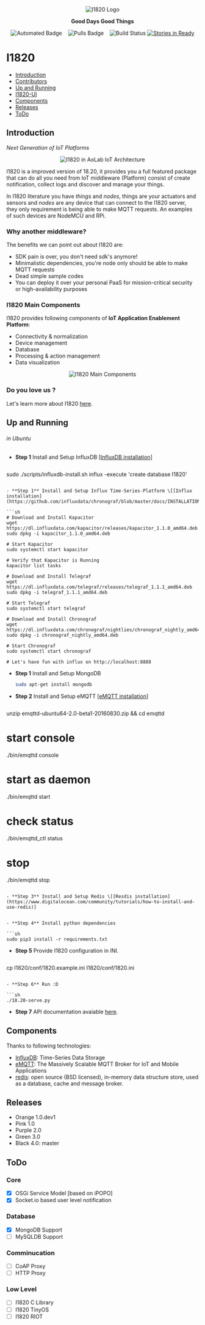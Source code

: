 <p align="center">
    <img alt="I1820 Logo" src="http://aolab.github.io/I1820/logo/logo-md.png">
</p>

<p align="center"><strong>Good Days Good Things</strong></p>

<p align="center">
    <img alt="Automated Badge" src="https://img.shields.io/docker/automated/aolab/i1820.svg">
    <img alt="Pulls Badge" src="https://img.shields.io/docker/pulls/aolab/i1820.svg">
    <img alt="Build Status" src="https://travis-ci.org/AoLab/I1820.svg?branch=master">
    <a href="https://waffle.io/AoLab/I1820"><img alt="Stories in Ready" src="https://badge.waffle.io/AoLab/I1820.png?label=in%20progress&title=In%20Progress"></a>
</p>

# I1820
- [Introduction](#introduction)
- [Contributors](#contributers)
- [Up and Running]('#up-and-running')
- [I1820-UI](https://github.com/AoLab/I1820/blob/master/I1820-UI/README.md)
- [Components](#components)
- [Releases](#releases)
- [ToDo](#todo)


## Introduction
*Next Generation of IoT Platforms*

<p align="center"><img alt="I1820 in AoLab IoT Architecture" src="http://aolab.github.io/documentation/architecture/I1820.jpg"></p>

I1820 is a improved version of 18.20, it provides you a full featured package
that can do all you need from IoT middleware (Platform) consist of create notification,
collect logs and discover and manage your things.

In I1820 literature you have *things* and *nodes*, things are your actuators and
sensors and *nodes* are any device that can connect to the I1820 server,
they only requirement is being able to make MQTT requests. An examples of such
devices are NodeMCU and RPi.

### Why another middleware?

The benefits we can point out about I1820 are:

* SDK pain is over, you don't need sdk's anymore!
* Minimalistic dependencies, you're node only should be able to make MQTT
requests
* Dead simple sample codes
* You can deploy it over your personal PaaS for mission-critical security or high-availability purposes

### I1820 Main Components

I1820 provides following components of **IoT Application Enablement Platform**:

* Connectivity & normalization
* Device management
* Database
* Processing & action management
* Data visualization

<p align="center"><img alt="I1820 Main Components" src="http://aolab.github.io/I1820/documentation/I1820-Components.jpg"></p>

### Do you love us ?

Let's learn more about I1820 [here](http://aolab.github.io/I1820/presentation/).

## Up and Running
###### in Ubuntu

- **Step 1** Install and Setup InfluxDB \[[InfluxDB installation](https://docs.influxdata.com/influxdb/v1.0/introduction/installation)]

   ```sh
sudo ./scripts/influxdb-install.sh
influx -execute 'create database I1820'
   ```

- **Step 1** Install and Setup Influx Time-Series-Platform \[[Influx installation](https://github.com/influxdata/chronograf/blob/master/docs/INSTALLATION.md)]

   ```sh
# Download and Install Kapacitor
wget https://dl.influxdata.com/kapacitor/releases/kapacitor_1.1.0_amd64.deb
sudo dpkg -i kapacitor_1.1.0_amd64.deb

# Start Kapacitor
sudo systemctl start kapacitor

# Verify that Kapacitor is Running
kapacitor list tasks

# Download and Install Telegraf
wget https://dl.influxdata.com/telegraf/releases/telegraf_1.1.1_amd64.deb
sudo dpkg -i telegraf_1.1.1_amd64.deb

# Start Telegraf
sudo systemctl start telegraf

# Download and Install Chronograf
wget https://dl.influxdata.com/chronograf/nightlies/chronograf_nightly_amd64.deb
sudo dpkg -i chronograf_nightly_amd64.deb

# Start Chronograf
sudo systemctl start chronograf

# Let's have fun with influx on http://localhost:8888
   ```

- **Step 1** Install and Setup MongoDB

   ```sh
   sudo apt-get install mongodb
   ```

- **Step 2** Install and Setup eMQTT \[[eMQTT installation](http://emqtt.io/docs/v2/install.html)]

   ```sh
unzip emqttd-ubuntu64-2.0-beta1-20160830.zip && cd emqttd

# start console
./bin/emqttd console

# start as daemon
./bin/emqttd start

# check status
./bin/emqttd_ctl status

# stop
./bin/emqttd stop
   ```

- **Step 3** Install and Setup Redis \[[Resdis installation](https://www.digitalocean.com/community/tutorials/how-to-install-and-use-redis)]


- **Step 4** Install python dependencies

   ```sh
sudo pip3 install -r requirements.txt
   ```

- **Step 5** Provide I1820 configuration in INI.

   ```sh
cp I1820/conf/1820.example.ini I1820/conf/1820.ini
   ```

- **Step 6** Run :D

   ```sh
./18.20-serve.py
   ```

- **Step 7** API documentation avaiable [here](http://aolab.github.io/I1820-Documentation).


## Components

Thanks to following technologies:

- [InfluxDB](https://www.influxdata.com/time-series-platform/influxdb/): Time-Series Data Storage
- [eMQTT](http://emqtt.io/): The Massively Scalable MQTT Broker for IoT and Mobile Applications
- [redis](https://redis.io/): open source (BSD licensed), in-memory data structure store, used as a database, cache and message broker.

## Releases

* Orange 1.0.dev1
* Pink 1.0
* Purple 2.0
* Green 3.0
* Black 4.0: master

## ToDo
### Core
- [x] OSGi Service Model [based on iPOPO]
- [x] Socket.io based user level notification

### Database
- [x] MongoDB Support
- [ ] MySQLDB Support

### Comminucation
- [ ] CoAP Proxy
- [ ] HTTP Proxy

### Low Level
- [ ] I1820 C Library
- [ ] I1820 TinyOS
- [ ] I1820 RIOT
